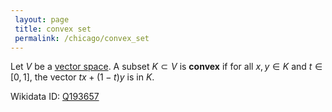 ```yaml
---
 layout: page
 title: convex set
 permalink: /chicago/convex_set
---
```

Let $V$ be a [vector space](https://defsmath.github.io/DefsMath/vector_space). A subset $K\subset V$ is **convex** if for all $x,y \in K$ and $t \in [0,1]$, the vector $tx + (1-t)y$ is in $K$.

Wikidata ID: [Q193657](https://www.wikidata.org/wiki/Q193657)